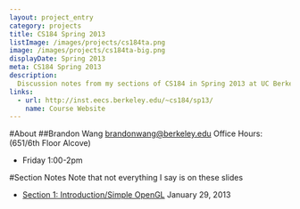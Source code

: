 ```yaml
---
layout: project_entry
category: projects
title: CS184 Spring 2013
listImage: /images/projects/cs184ta.png
image: /images/projects/cs184ta-big.png
displayDate: Spring 2013
meta: CS184 Spring 2013
description:
  Discussion notes from my sections of CS184 in Spring 2013 at UC Berkeley.
links:
  - url: http://inst.eecs.berkeley.edu/~cs184/sp13/
    name: Course Website
---
```

#About
##Brandon Wang
[brandonwang@berkeley.edu](mailto:brandonwang@berkeley.edu)
Office Hours: (651/6th Floor Alcove)
- Friday 1:00-2pm

#Section Notes
Note that not everything I say is on these slides

- [Section 1: Introduction/Simple OpenGL](http://s3.brandonwang.net.s3-us-west-1.amazonaws.com/teaching/cs184sp13/s1.html) January 29, 2013

